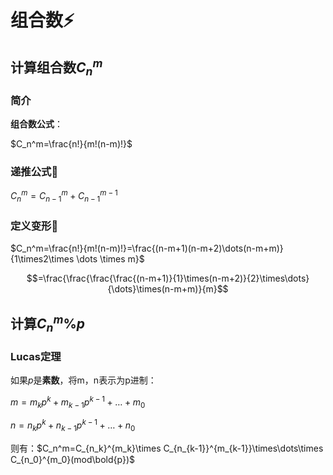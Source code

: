 # 组合数:zap:

## 计算组合数$C_n^m$

### 简介

**组合数公式**：

$C_n^m=\frac{n!}{m!(n-m)!}$



### 递推公式:dart:

$C_n^m=C_{n-1}^m+C_{n-1}^{m-1}$



### 定义变形:tractor:

$C_n^m=\frac{n!}{m!(n-m)!}=\frac{(n-m+1)(n-m+2)\dots(n-m+m)}{1\times2\times \dots \times m}$

$$=\frac{\frac{\frac{\frac{(n-m+1)}{1}\times(n-m+2)}{2}\times\dots}{\dots}\times(n-m+m)}{m}$$





## 计算$C_n^m\%p$

### Lucas定理

如果$p$是**素数**，将m，n表示为p进制：

$m=m_kp^k+m_{k-1}p^{k-1}+\dots+m_0$

$n=n_kp^k+n_{k-1}p^{k-1}+\dots+n_0$

则有：$C_n^m=C_{n_k}^{m_k}\times C_{n_{k-1}}^{m_{k-1}}\times\dots\times C_{n_0}^{m_0}(mod\bold{p})$